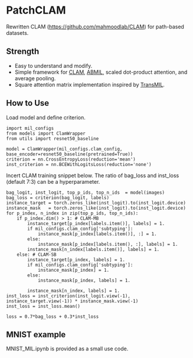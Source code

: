 # PatchCLAM
Rewritten CLAM (https://github.com/mahmoodlab/CLAM) for path-based datasets. 

## Strength
- Easy to understand and modify.
- Simple framework for [CLAM](https://github.com/mahmoodlab/CLAM), [ABMIL](https://github.com/AMLab-Amsterdam/AttentionDeepMIL), scaled dot-product attention, and average pooling.
- Square attention matrix implementation inspired by [TransMIL](https://proceedings.neurips.cc/paper/2021/file/10c272d06794d3e5785d5e7c5356e9ff-Paper.pdf).

## How to Use
Load model and define criterion.
```
import mil_configs
from models import ClamWrapper
from utils import resnet50_baseline

model = ClamWrapper(mil_configs.clam_config, base_encoder=resnet50_baseline(pretrained=True))
criterion = nn.CrossEntropyLoss(reduction='mean')
inst_criterion = nn.BCEWithLogitsLoss(reduction='none')
```

Incert CLAM training snippet below. The ratio of bag_loss and inst_loss (default 7:3) can be a hyperparameter.
```
bag_logit, inst_logit, top_p_ids, top_n_ids  = model(images)
bag_loss = criterion(bag_logit, labels)
instance_target = torch.zeros_like(inst_logit).to(inst_logit.device)
instance_mask   = torch.zeros_like(inst_logit).to(inst_logit.device)
for p_index, n_index in zip(top_p_ids, top_n_ids):
    if p_index.dim() > 1: # CLAM-MB
        instance_target[p_index[labels.item()], labels] = 1.
        if mil_configs.clam_config['subtyping']:
            instance_mask[p_index[labels.item()], :] = 1. 
        else:
            instance_mask[p_index[labels.item(), :], labels] = 1. 
        instance_mask[n_index[labels.item()], labels] = 1.
    else: # CLAM-SB
        instance_target[p_index, labels] = 1.
        if mil_configs.clam_config['subtyping']:
            instance_mask[p_index] = 1.         
        else:
            instance_mask[p_index, labels] = 1. 
        
        instance_mask[n_index, labels] = 1.
inst_loss = inst_criterion(inst_logit.view(-1), instance_target.view(-1)) * instance_mask.view(-1)
inst_loss = inst_loss.mean()

loss = 0.7*bag_loss + 0.3*inst_loss
```

## MNIST example
MNIST_MIL.ipynb is provided as a small use code.
